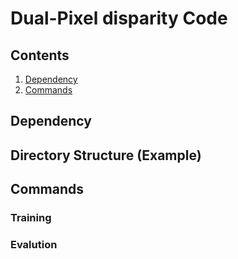 # Dual-Pixel disparity Code
## Contents
1. [Dependency](#dependency)
0. [Commands](#commands)

## Dependency

## Directory Structure (Example)

## Commands

### Training

### Evalution
